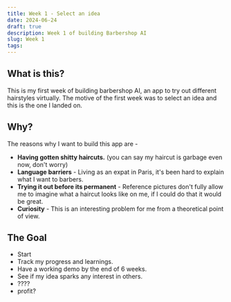```yaml
---
title: Week 1 - Select an idea
date: 2024-06-24
draft: true
description: Week 1 of building Barbershop AI
slug: Week 1
tags:
---
```

## What is this?
This is my first week of building barbershop AI, an app to try out different hairstyles virtually.  The motive of the first week was to select an idea and this is the one I landed on. 

## Why?
The reasons why I want to build this app are - 
- **Having gotten shitty haircuts.** (you can say my haircut is garbage even now, don't worry)
- **Language barriers** - Living as an expat in Paris, it's been hard to explain what I want to barbers.
- **Trying it out before its permanent** - Reference pictures don't fully allow me to imagine what a haircut looks like on me, if I could do that it would be great. 
- **Curiosity** - This is an interesting problem for me from a theoretical point of view. 

## The Goal
- Start
- Track my progress and learnings.
- Have a working demo by the end of 6 weeks.
- See if my idea sparks any interest in others.
- ????
- profit?

